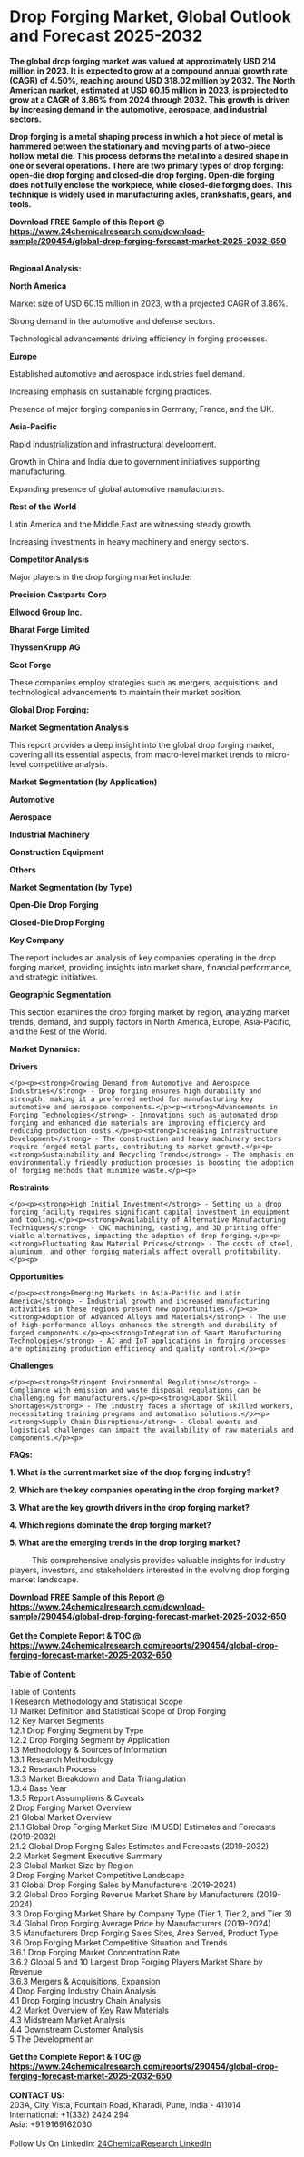 <h1>Drop Forging Market, Global Outlook and Forecast 2025-2032</h1><p><strong>The global drop forging market was valued at approximately USD 214 million in 2023. It is expected to grow at a compound annual growth rate (CAGR) of 4.50%, reaching around USD 318.02 million by 2032. The North American market, estimated at USD 60.15 million in 2023, is projected to grow at a CAGR of 3.86% from 2024 through 2032. This growth is driven by increasing demand in the automotive, aerospace, and industrial sectors.</strong></p><p>
</p><p><strong>Drop forging is a metal shaping process in which a hot piece of metal is hammered between the stationary and moving parts of a two-piece hollow metal die. This process deforms the metal into a desired shape in one or several operations. There are two primary types of drop forging: open-die drop forging and closed-die drop forging. Open-die forging does not fully enclose the workpiece, while closed-die forging does. This technique is widely used in manufacturing axles, crankshafts, gears, and tools.</strong></p><div><b>Download FREE Sample of this Report @ 
            <a href="https://www.24chemicalresearch.com/download-sample/290454/global-drop-forging-forecast-market-2025-2032-650">
            https://www.24chemicalresearch.com/download-sample/290454/global-drop-forging-forecast-market-2025-2032-650</a></b></div><br><p>
</p><p>
<strong>Regional Analysis:</strong></p><p>
<strong>North America</strong></p><p>
</p><p>Market size of USD 60.15 million in 2023, with a projected CAGR of 3.86%.</p><p>Strong demand in the automotive and defense sectors.</p><p>Technological advancements driving efficiency in forging processes.</p><p>
<strong>Europe</strong></p><p>
</p><p>Established automotive and aerospace industries fuel demand.</p><p>Increasing emphasis on sustainable forging practices.</p><p>Presence of major forging companies in Germany, France, and the UK.</p><p>
<strong>Asia-Pacific</strong></p><p>
</p><p>Rapid industrialization and infrastructural development.</p><p>Growth in China and India due to government initiatives supporting manufacturing.</p><p>Expanding presence of global automotive manufacturers.</p><p>
<strong>Rest of the World</strong></p><p>
</p><p>Latin America and the Middle East are witnessing steady growth.</p><p>Increasing investments in heavy machinery and energy sectors.</p><p>
<strong>Competitor Analysis</strong></p><p>
</p><p>Major players in the drop forging market include:</p><p>
</p><p><strong>Precision Castparts Corp</strong></p><p><strong>Ellwood Group Inc.</strong></p><p><strong>Bharat Forge Limited</strong></p><p><strong>ThyssenKrupp AG</strong></p><p><strong>Scot Forge</strong></p><p>
</p><p>These companies employ strategies such as mergers, acquisitions, and technological advancements to maintain their market position.</p><p>
<strong>Global Drop Forging:</strong></p><p>
<strong>Market Segmentation Analysis</strong></p><p>
</p><p>This report provides a deep insight into the global drop forging market, covering all its essential aspects, from macro-level market trends to micro-level competitive analysis.</p><p>
<strong>Market Segmentation (by Application)</strong></p><p>
</p><p><strong>Automotive</strong></p><p><strong>Aerospace</strong></p><p><strong>Industrial Machinery</strong></p><p><strong>Construction Equipment</strong></p><p><strong>Others</strong></p><p>
<strong>Market Segmentation (by Type)</strong></p><p>
</p><p><strong>Open-Die Drop Forging</strong></p><p><strong>Closed-Die Drop Forging</strong></p><p>
<strong>Key Company</strong></p><p>
</p><p>The report includes an analysis of key companies operating in the drop forging market, providing insights into market share, financial performance, and strategic initiatives.</p><p>
<strong>Geographic Segmentation</strong></p><p>
</p><p>This section examines the drop forging market by region, analyzing market trends, demand, and supply factors in North America, Europe, Asia-Pacific, and the Rest of the World.</p><p>
<strong>Market Dynamics:</strong></p><p>
<strong>Drivers</strong></p><p>

	</p><p><strong>Growing Demand from Automotive and Aerospace Industries</strong> - Drop forging ensures high durability and strength, making it a preferred method for manufacturing key automotive and aerospace components.</p><p><strong>Advancements in Forging Technologies</strong> - Innovations such as automated drop forging and enhanced die materials are improving efficiency and reducing production costs.</p><p><strong>Increasing Infrastructure Development</strong> - The construction and heavy machinery sectors require forged metal parts, contributing to market growth.</p><p><strong>Sustainability and Recycling Trends</strong> - The emphasis on environmentally friendly production processes is boosting the adoption of forging methods that minimize waste.</p><p>
<strong>Restraints</strong></p><p>

	</p><p><strong>High Initial Investment</strong> - Setting up a drop forging facility requires significant capital investment in equipment and tooling.</p><p><strong>Availability of Alternative Manufacturing Techniques</strong> - CNC machining, casting, and 3D printing offer viable alternatives, impacting the adoption of drop forging.</p><p><strong>Fluctuating Raw Material Prices</strong> - The costs of steel, aluminum, and other forging materials affect overall profitability.</p><p>
<strong>Opportunities</strong></p><p>

	</p><p><strong>Emerging Markets in Asia-Pacific and Latin America</strong> - Industrial growth and increased manufacturing activities in these regions present new opportunities.</p><p><strong>Adoption of Advanced Alloys and Materials</strong> - The use of high-performance alloys enhances the strength and durability of forged components.</p><p><strong>Integration of Smart Manufacturing Technologies</strong> - AI and IoT applications in forging processes are optimizing production efficiency and quality control.</p><p>
<strong>Challenges</strong></p><p>

	</p><p><strong>Stringent Environmental Regulations</strong> - Compliance with emission and waste disposal regulations can be challenging for manufacturers.</p><p><strong>Labor Skill Shortages</strong> - The industry faces a shortage of skilled workers, necessitating training programs and automation solutions.</p><p><strong>Supply Chain Disruptions</strong> - Global events and logistical challenges can impact the availability of raw materials and components.</p><p>
<strong>FAQs:</strong></p><p>
</p><p><strong>1. What is the current market size of the drop forging industry?</strong></p><p>
</p><p>
</p><p><strong>2. Which are the key companies operating in the drop forging market?</strong></p><p>
</p><p>
</p><p><strong>3. What are the key growth drivers in the drop forging market?</strong></p><p>
</p><p>
</p><p><strong>4. Which regions dominate the drop forging market?</strong></p><p>
</p><p>
</p><p><strong>5. What are the emerging trends in the drop forging market?</strong></p><p>
</p><p>
</p><p>          This comprehensive analysis provides valuable insights for industry players, investors, and stakeholders interested in the evolving drop forging market landscape.</p><div><b>Download FREE Sample of this Report @ 
            <a href="https://www.24chemicalresearch.com/download-sample/290454/global-drop-forging-forecast-market-2025-2032-650">
            https://www.24chemicalresearch.com/download-sample/290454/global-drop-forging-forecast-market-2025-2032-650</a></b></div><br><div><b>Get the Complete Report & TOC @ 
            <a href="https://www.24chemicalresearch.com/reports/290454/global-drop-forging-forecast-market-2025-2032-650">
            https://www.24chemicalresearch.com/reports/290454/global-drop-forging-forecast-market-2025-2032-650</a></b></div><br>
            <b>Table of Content:</b><p>Table of Contents<br />
1 Research Methodology and Statistical Scope<br />
1.1 Market Definition and Statistical Scope of Drop Forging<br />
1.2 Key Market Segments<br />
1.2.1 Drop Forging Segment by Type<br />
1.2.2 Drop Forging Segment by Application<br />
1.3 Methodology & Sources of Information<br />
1.3.1 Research Methodology<br />
1.3.2 Research Process<br />
1.3.3 Market Breakdown and Data Triangulation<br />
1.3.4 Base Year<br />
1.3.5 Report Assumptions & Caveats<br />
2 Drop Forging Market Overview<br />
2.1 Global Market Overview<br />
2.1.1 Global Drop Forging Market Size (M USD) Estimates and Forecasts (2019-2032)<br />
2.1.2 Global Drop Forging Sales Estimates and Forecasts (2019-2032)<br />
2.2 Market Segment Executive Summary<br />
2.3 Global Market Size by Region<br />
3 Drop Forging Market Competitive Landscape<br />
3.1 Global Drop Forging Sales by Manufacturers (2019-2024)<br />
3.2 Global Drop Forging Revenue Market Share by Manufacturers (2019-2024)<br />
3.3 Drop Forging Market Share by Company Type (Tier 1, Tier 2, and Tier 3)<br />
3.4 Global Drop Forging Average Price by Manufacturers (2019-2024)<br />
3.5 Manufacturers Drop Forging Sales Sites, Area Served, Product Type<br />
3.6 Drop Forging Market Competitive Situation and Trends<br />
3.6.1 Drop Forging Market Concentration Rate<br />
3.6.2 Global 5 and 10 Largest Drop Forging Players Market Share by Revenue<br />
3.6.3 Mergers & Acquisitions, Expansion<br />
4 Drop Forging Industry Chain Analysis<br />
4.1 Drop Forging Industry Chain Analysis<br />
4.2 Market Overview of Key Raw Materials<br />
4.3 Midstream Market Analysis<br />
4.4 Downstream Customer Analysis<br />
5 The Development an</p><div><b>Get the Complete Report & TOC @ 
            <a href="https://www.24chemicalresearch.com/reports/290454/global-drop-forging-forecast-market-2025-2032-650">
            https://www.24chemicalresearch.com/reports/290454/global-drop-forging-forecast-market-2025-2032-650</a></b></div><br><b>CONTACT US:</b><br>
            203A, City Vista, Fountain Road, Kharadi, Pune, India - 411014<br>
            International: +1(332) 2424 294<br>
            Asia: +91 9169162030 <br><br>
            Follow Us On LinkedIn: <a href="https://www.linkedin.com/company/24chemicalresearch/">24ChemicalResearch LinkedIn</a>